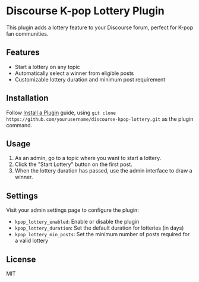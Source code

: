# Discourse K-pop Lottery Plugin

This plugin adds a lottery feature to your Discourse forum, perfect for K-pop fan communities.

## Features

- Start a lottery on any topic
- Automatically select a winner from eligible posts
- Customizable lottery duration and minimum post requirement

## Installation

Follow [Install a Plugin](https://meta.discourse.org/t/install-a-plugin/19157) guide, using `git clone https://github.com/yourusername/discourse-kpop-lottery.git` as the plugin command.

## Usage

1. As an admin, go to a topic where you want to start a lottery.
2. Click the "Start Lottery" button on the first post.
3. When the lottery duration has passed, use the admin interface to draw a winner.

## Settings

Visit your admin settings page to configure the plugin:

- `kpop_lottery_enabled`: Enable or disable the plugin
- `kpop_lottery_duration`: Set the default duration for lotteries (in days)
- `kpop_lottery_min_posts`: Set the minimum number of posts required for a valid lottery

## License

MIT
